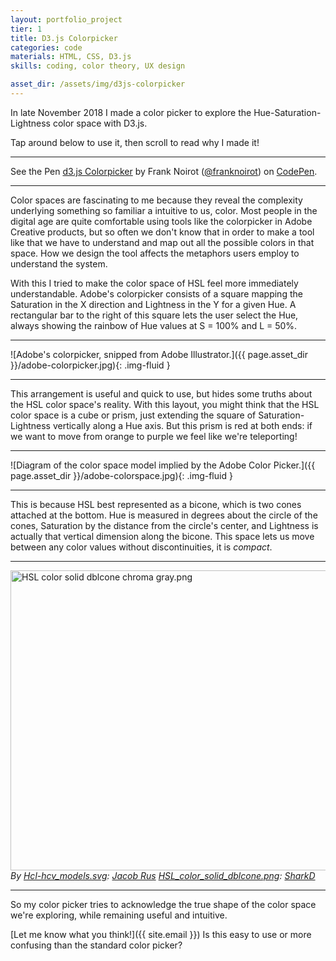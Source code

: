 ```yaml
---
layout: portfolio_project
tier: 1
title: D3.js Colorpicker
categories: code
materials: HTML, CSS, D3.js
skills: coding, color theory, UX design

asset_dir: /assets/img/d3js-colorpicker
---
```


In late November 2018 I made a color picker to explore the Hue-Saturation-Lightness color space with D3.js.

Tap around below to use it, then scroll to read why I made it!

----

<p data-height="550" data-theme-id="light" data-slug-hash="GwXePP" data-default-tab="result" data-user="franknoirot" data-pen-title="d3.js Colorpicker" class="codepen">See the Pen <a href="https://codepen.io/franknoirot/pen/GwXePP/">d3.js Colorpicker</a> by Frank Noirot (<a href="https://codepen.io/franknoirot">@franknoirot</a>) on <a href="https://codepen.io">CodePen</a>.</p>
<script async src="https://static.codepen.io/assets/embed/ei.js"></script>

----

Color spaces are fascinating to me because they reveal the complexity underlying something so familiar a intuitive to us, color. Most people in the digital age are quite comfortable using tools like the colorpicker in Adobe Creative products, but so often we don't know that in order to make a tool like that we have to understand and map out all the possible colors in that space. How we design the tool affects the metaphors users employ to understand the system.

With this I tried to make the color space of HSL feel more immediately understandable. Adobe's colorpicker consists of a square mapping the Saturation in the X direction and Lightness in the Y for a given Hue. A rectangular bar to the right of this square lets the user select the Hue, always showing the rainbow of Hue values at S = 100% and L = 50%.

----

![Adobe's colorpicker, snipped from Adobe Illustrator.]({{ page.asset_dir }}/adobe-colorpicker.jpg){: .img-fluid }

----

This arrangement is useful and quick to use, but hides some truths about the HSL color space's reality. With this layout, you might think that the HSL color space is a cube or prism, just extending the square of Saturation-Lightness vertically along a Hue axis. But this prism is red at both ends: if we want to move from orange to purple we feel like we're teleporting!

----

![Diagram of the color space model implied by the Adobe Color Picker.]({{ page.asset_dir }}/adobe-colorspace.jpg){: .img-fluid }

----

This is because HSL best represented as a bicone, which is two cones attached at the bottom. Hue is measured in degrees about the circle of the cones, Saturation by the distance from the circle's center, and Lightness is actually that vertical dimension along the bicone. This space lets us move between any color values without discontinuities, it is _compact_.

----

<p><a href="https://commons.wikimedia.org/wiki/File:HSL_color_solid_dblcone_chroma_gray.png#/media/File:HSL_color_solid_dblcone_chroma_gray.png"><img src="https://upload.wikimedia.org/wikipedia/commons/b/b3/HSL_color_solid_dblcone_chroma_gray.png" class='img-fluid' alt="HSL color solid dblcone chroma gray.png" height="480" width="640"></a><br><em>By <a href="//commons.wikimedia.org/wiki/File:Hcl-hcv_models.svg" title="File:Hcl-hcv models.svg">Hcl-hcv_models.svg</a>: <a href="//commons.wikimedia.org/wiki/User:Jacobolus" title="User:Jacobolus">Jacob Rus</a>
<a href="//commons.wikimedia.org/wiki/File:HSL_color_solid_dblcone.png" title="File:HSL color solid dblcone.png">HSL_color_solid_dblcone.png</a>: <a href="//commons.wikimedia.org/wiki/User:SharkD" class="mw-redirect" title="User:SharkD">SharkD</a></em></p>

----

So my color picker tries to acknowledge the true shape of the color space we're exploring, while remaining useful and intuitive.

[Let me know what you think!]({{ site.email }}) Is this easy to use or more confusing than the standard color picker?

